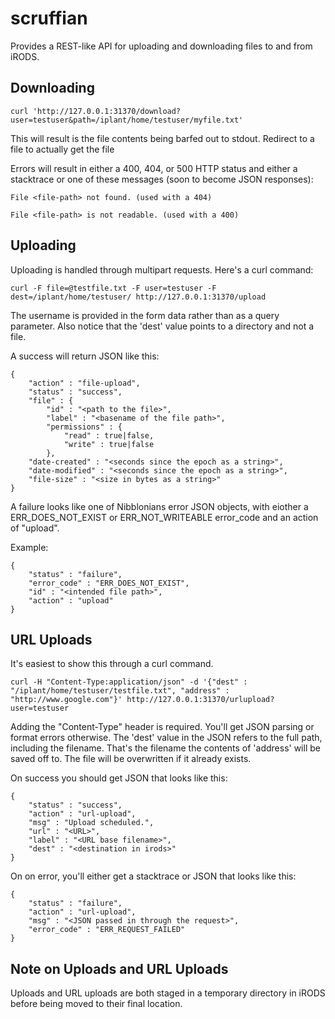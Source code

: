 # scruffian

Provides a REST-like API for uploading and downloading files to and from iRODS.

## Downloading

    curl 'http://127.0.0.1:31370/download?user=testuser&path=/iplant/home/testuser/myfile.txt'
    
This will result is the file contents being barfed out to stdout. Redirect to a file to actually get the file

Errors will result in either a 400, 404, or 500 HTTP status and either a stacktrace or one of these messages (soon to become JSON responses):

    File <file-path> not found. (used with a 404)

    File <file-path> is not readable. (used with a 400)

## Uploading

Uploading is handled through multipart requests. Here's a curl command:

    curl -F file=@testfile.txt -F user=testuser -F dest=/iplant/home/testuser/ http://127.0.0.1:31370/upload
    
The username is provided in the form data rather than as a query parameter.
Also notice that the 'dest' value points to a directory and not a file.

A success will return JSON like this:

    {
        "action" : "file-upload",
        "status" : "success",
        "file" : {
            "id" : "<path to the file>",
            "label" : "<basename of the file path>",
            "permissions" : {
                "read" : true|false,
                "write" : true|false
            },
        "date-created" : "<seconds since the epoch as a string>",
        "date-modified" : "<seconds since the epoch as a string>",
        "file-size" : "<size in bytes as a string>"
    }

A failure looks like one of Nibblonians error JSON objects, with eiother a ERR_DOES_NOT_EXIST or ERR_NOT_WRITEABLE error_code and an action of "upload".

Example:

    {
        "status" : "failure",
        "error_code" : "ERR_DOES_NOT_EXIST",
        "id" : "<intended file path>",
        "action" : "upload"
    }

## URL Uploads

It's easiest to show this through a curl command.

    curl -H "Content-Type:application/json" -d '{"dest" : "/iplant/home/testuser/testfile.txt", "address" : "http://www.google.com"}' http://127.0.0.1:31370/urlupload?user=testuser
    
Adding the "Content-Type" header is required. You'll get JSON parsing or format errors otherwise.
The 'dest' value in the JSON refers to the full path, including the filename. That's the filename the contents of 'address' will be saved off to. The file will be overwritten if it already exists.

On success you should get JSON that looks like this:

    {
        "status" : "success",
        "action" : "url-upload",
        "msg" : "Upload scheduled.",
        "url" : "<URL>",
        "label" : "<URL base filename>",
        "dest" : "<destination in irods>"
    }
    
On on error, you'll either get a stacktrace or JSON that looks like this:

    {
        "status" : "failure",
        "action" : "url-upload",
        "msg" : "<JSON passed in through the request>",
        "error_code" : "ERR_REQUEST_FAILED"
    }

## Note on Uploads and URL Uploads

Uploads and URL uploads are both staged in a temporary directory in iRODS before being moved to their final location.

